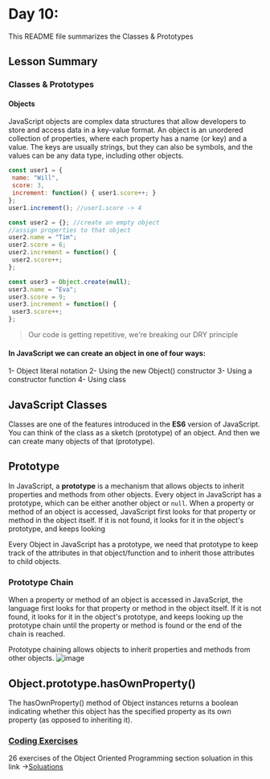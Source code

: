 # Day 10:

This README file summarizes the Classes & Prototypes

## Lesson Summary

### Classes & Prototypes

#### Objects
JavaScript objects are complex data structures that allow developers to store and access data in a key-value format. An object is an unordered collection of properties, where each property has a name (or key) and a value. The keys are usually strings, but they can also be symbols, and the values can be any data type, including other objects.

```javascript
const user1 = {
 name: "Will",
 score: 3,
 increment: function() { user1.score++; }
};
user1.increment(); //user1.score -> 4
```
```javascript
const user2 = {}; //create an empty object
//assign properties to that object
user2.name = "Tim";
user2.score = 6;
user2.increment = function() {
 user2.score++;
};
```
```javascript
const user3 = Object.create(null);
user3.name = "Eva";
user3.score = 9;
user3.increment = function() {
 user3.score++;
};
```
> Our code is getting repetitive, we're breaking our DRY principle

#### In JavaScript we can create an object in one of four ways: 
1- Object literal notation
2- Using the new Object() constructor
3- Using a constructor function
4- Using class

## JavaScript Classes
Classes are one of the features introduced in the **ES6** version of JavaScript. You can think of the class as a sketch (prototype) of an object. And then we can create many objects of that (prototype).

## Prototype
In JavaScript, a **prototype** is a mechanism that allows objects to inherit properties and methods from other objects. Every object in JavaScript has a prototype, which can be either another object or `null`. When a property or method of an object is accessed, JavaScript first looks for that property or method in the object itself. If it is not found, it looks for it in the object's prototype, and keeps looking

Every Object in JavaScript has a prototype, we need that prototype to keep track of the attributes in that object/function and to inherit those attributes to child objects.

### Prototype Chain
When a property or method of an object is accessed in JavaScript, the language first looks for that property or method in the object itself. If it is not found, it looks for it in the object's prototype, and keeps looking up the prototype chain until the property or method is found or the end of the chain is reached. 

Prototype chaining allows objects to inherit properties and methods from other objects.
![image](https://github.com/AnwarMelhem/Mastering_JavaScript_in_20_Days/assets/97465642/d3e08c6a-1ab7-456d-8c80-8b2f366d99ed)


## Object.prototype.hasOwnProperty()
The hasOwnProperty() method of Object instances returns a boolean indicating whether this object has the specified property as its own property (as opposed to inheriting it).


### [Coding Exercises](https://github.com/orjwan-alrajaby/gsg-QA-Nablus-training-2023/blob/main/learning-sprint-1/week2%20-%20javaScript-the-hard-parts-v2/day%204/task.md)

26 exercises of the Object Oriented Programming section soluation in this link ->[Soluations](https://www.freecodecamp.org/WaleedZriqui)
